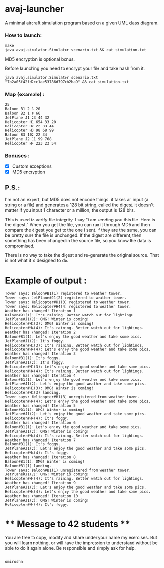 # avaj-launcher
 A minimal aircraft simulation program based on a given UML class diagram.

### How to launch:
```
make
java avaj.simulator.Simulator scenario.txt && cat simulation.txt
```
MD5 encryption is optional bonus.

Before launching you need to encrypt your file and take hash from it.
```
java avaj.simulator.Simulator scenario.txt "7b2a05f42fd2cc1ae53786d797eb2ba9" && cat simulation.txt
```

### Map (example) :
```
25
Baloon B1 2 3 20
Baloon B2 1 8 66
JetPlane J1 23 44 32
Helicopter H1 654 33 20
Helicopter H2 22 33 44
Helicopter H3 98 68 99
Baloon B3 102 22 34
JetPlane J2 11 99 768
Helicopter H4 223 23 54
```

### Bonuses :
- [x] Custom exceptions
- [x] MD5 encryption

## P.S.:
I'm not an expert, but MD5 does not encode things. it takes an input (a string or a file) and generates a 128 bit string, called the digest. it doesn't matter if you input 1 character or a million, the output is 128 bits. 

This is used to verify file integrity. I say "i am sending you this file. Here is the digest." When you get the file, you can run it through MD5 and then compare the digest you get to the one i sent. If they are the same, you can be pretty sure the file is unchanged. If the digest are different, then something has been changed in the source file, so you know the data is compromised. 

There is no way to take the digest and re-generate the original source. That is not what it is designed to do.

# Example of output :
```
Tower says: Baloon#B1(1) registered to weather tower.
Tower says: JetPlane#J1(2) registered to weather tower.
Tower says: Helicopter#H1(3) registered to weather tower.
Tower says: Helicopter#H4(4) registered to weather tower.
Weather has changed! Iteration 1
Baloon#B1(1): It's raining. Better watch out for lightings.
JetPlane#J1(2): OMG! Winter is coming!
Helicopter#H1(3): OMG! Winter is coming!
Helicopter#H4(4): It's raining. Better watch out for lightings.
Weather has changed! Iteration 2
Baloon#B1(1): Let's enjoy the good weather and take some pics.
JetPlane#J1(2): It's foggy.
Helicopter#H1(3): It's raining. Better watch out for lightings.
Helicopter#H4(4): Let's enjoy the good weather and take some pics.
Weather has changed! Iteration 3
Baloon#B1(1): It's foggy.
JetPlane#J1(2): It's foggy.
Helicopter#H1(3): Let's enjoy the good weather and take some pics.
Helicopter#H4(4): It's raining. Better watch out for lightings.
Weather has changed! Iteration 4
Baloon#B1(1): Let's enjoy the good weather and take some pics.
JetPlane#J1(2): Let's enjoy the good weather and take some pics.
Helicopter#H1(3): OMG! Winter is coming!
Helicopter#H1(3) landing.
Tower says: Helicopter#H1(3) unregistered from weather tower.
Helicopter#H4(4): Let's enjoy the good weather and take some pics.
Weather has changed! Iteration 5
Baloon#B1(1): OMG! Winter is coming!
JetPlane#J1(2): Let's enjoy the good weather and take some pics.
Helicopter#H4(4): It's foggy.
Weather has changed! Iteration 6
Baloon#B1(1): Let's enjoy the good weather and take some pics.
JetPlane#J1(2): OMG! Winter is coming!
Helicopter#H4(4): It's raining. Better watch out for lightings.
Weather has changed! Iteration 7
Baloon#B1(1): It's foggy.
JetPlane#J1(2): Let's enjoy the good weather and take some pics.
Helicopter#H4(4): It's foggy.
Weather has changed! Iteration 8
Baloon#B1(1): OMG! Winter is coming!
Baloon#B1(1) landing.
Tower says: Baloon#B1(1) unregistered from weather tower.
JetPlane#J1(2): OMG! Winter is coming!
Helicopter#H4(4): It's raining. Better watch out for lightings.
Weather has changed! Iteration 9
JetPlane#J1(2): Let's enjoy the good weather and take some pics.
Helicopter#H4(4): Let's enjoy the good weather and take some pics.
Weather has changed! Iteration 10
JetPlane#J1(2): OMG! Winter is coming!
Helicopter#H4(4): It's foggy.
```

#                        **  Message to 42 students  **
You are free to copy, modify and share under your name my exercises. But you
will learn nothing, or will have the impression to understand without be able
to do it again alone. Be responsible and simply ask for help.

                                                                         omiroshn
